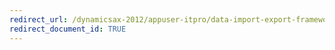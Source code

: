 ```yaml
---
redirect_url: /dynamicsax-2012/appuser-itpro/data-import-export-framework-entities-dixf-dmf
redirect_document_id: TRUE 
--- 
```


